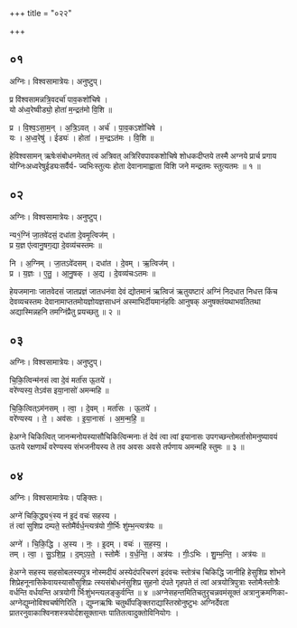 +++
title = "०२२"

+++


## ०१
अग्निः। विश्वसामात्रेयः। अनुष्टुप्।

प्र वि॑श्वसामन्नत्रि॒वदर्चा॑ पाव॒कशो॑चिषे ।  
यो अ॑ध्व॒रेष्वीड्यो॒ होता॑ म॒न्द्रत॑मो वि॒शि ॥

प्र । वि॒श्व॒ऽसा॒म॒न् । अ॒त्रि॒ऽवत् । अर्च॑ । पा॒व॒कऽशो॑चिषे ।  
यः । अ॒ध्व॒रेषु॑ । ईड्यः॑ । होता॑ । म॒न्द्रऽत॑मः । वि॒शि ॥

हेविश्वसामन् ऋषेःसंबोधनमेतत् त्वं अत्रिवत् अत्रिरिवपावकशोचिषे शोधकदीप्तये तस्मै अग्नये प्रार्च प्रगाय योग्निःअध्वरेषुईड्यःसर्वैर्य- ज्वभिःस्तुत्यः होता देवानामाह्वाता विशि जने मन्द्रतमः स्तुत्यतमः ॥ १ ॥

## ०२
अग्निः। विश्वसामात्रेयः। अनुष्टुप्।

न्य१॒॑ग्निं जा॒तवे॑दसं॒ दधा॑ता दे॒वमृ॒त्विज॑म् ।  
प्र य॒ज्ञ ए॑त्वानु॒षग॒द्या दे॒वव्य॑चस्तमः ॥

नि । अ॒ग्निम् । जा॒तऽवे॑दसम् । दधा॑त । दे॒वम् । ऋ॒त्विज॑म् ।  
प्र । य॒ज्ञः । ए॒तु॒ । आ॒नु॒षक् । अ॒द्य । दे॒वव्य॑चःऽतमः ॥

हेयजमानाः जातवेदसं जातप्रज्ञं जातधनंवा देवं द्योतमानं ऋत्विजं ऋतुयष्टारं अग्निं निदधात निधत्त किंच देवव्यचस्तमः देवानामाप्ततमोयज्ञोयज्ञसाधनं अस्माभिर्दीयमानंहविः आनुषक् अनुषक्तंयथाभवतितथा अद्यास्मिन्नहनि तमग्निंप्रैतु प्रयच्छतु ॥ २ ॥

## ०३
अग्निः। विश्वसामात्रेयः। अनुष्टुप्।

चि॒कि॒त्विन्म॑नसं त्वा दे॒वं मर्ता॑स ऊ॒तये॑ ।  
वरे॑ण्यस्य॒ तेऽव॑स इया॒नासो॑ अमन्महि ॥

चि॒कि॒त्वित्ऽम॑नसम् । त्वा॒ । दे॒वम् । मर्ता॑सः । ऊ॒तये॑ ।  
वरे॑ण्यस्य । ते॒ । अव॑सः । इ॒या॒नासः॑ । अ॒म॒न्म॒हि॒ ॥

हेअग्ने चिकित्वित् जानन्मनोयस्यासौचिकित्विन्मनाः तं देवं त्वा त्वां इयानासः उपगच्छन्तोमर्तासोमनुष्यावयं ऊतये रक्षणार्थं वरेण्यस्य संभजनीयस्य ते तव अवसः अवसे तर्पणाय अमन्महि स्तुमः ॥ ३ ॥

## ०४
अग्निः। विश्वसामात्रेयः। पङ्क्तिः।

अग्ने॑ चिकि॒द्ध्य१॒॑स्य न॑ इ॒दं वचः॑ सहस्य ।  
तं त्वा॑ सुशिप्र दम्पते॒ स्तोमै॑र्वर्ध॒न्त्यत्र॑यो गी॒र्भिः शु॑म्भ॒न्त्यत्र॑यः ॥

अग्ने॑ । चि॒कि॒द्धि । अ॒स्य । नः॒ । इ॒दम् । वचः॑ । स॒ह॒स्य॒ ।  
तम् । त्वा॒ । सु॒ऽशि॒प्र॒ । द॒म्ऽप॒ते॒ । स्तोमैः॑ । व॒र्ध॒न्ति॒ । अत्र॑यः । गीः॒ऽभिः । शु॒म्भ॒न्ति॒ । अत्र॑यः ॥

हेअग्ने सहस्य सहसोबलस्यपुत्र नोस्मदीयं अस्येदंपरिचरणं इदंवचः स्तोत्रंच चिकिद्धि जानीहि हेसुशिप्र शोभने शिप्रेहनूनासिकेवायस्यासौसुशिप्रः त्स्यसंबोधनंसुशिप्र सुहनो दंपते गृहपते तं त्वां अत्रयोत्रिपुत्राः स्तोमैःस्तोत्रैः वर्धन्ति वर्धयन्ति अत्रयोगी र्भिःशुंभन्त्यलङ्कुर्वन्ति ॥ ४ ॥अग्नेसहन्तमितिचतुरृचन्नवमंसूक्तं अत्रानुक्रमणिका-अग्नेद्युम्नोविश्वचर्षणिरिति । द्युम्नऋषिः चतुर्थीपङ्क्तिराद्यास्तिस्रोनुष्टुभः अग्निर्देवता प्रातरनुवाकाश्विनशस्त्रयोर्दशसूक्तान्तः पातितत्वादुक्तोविनियोगः ।
